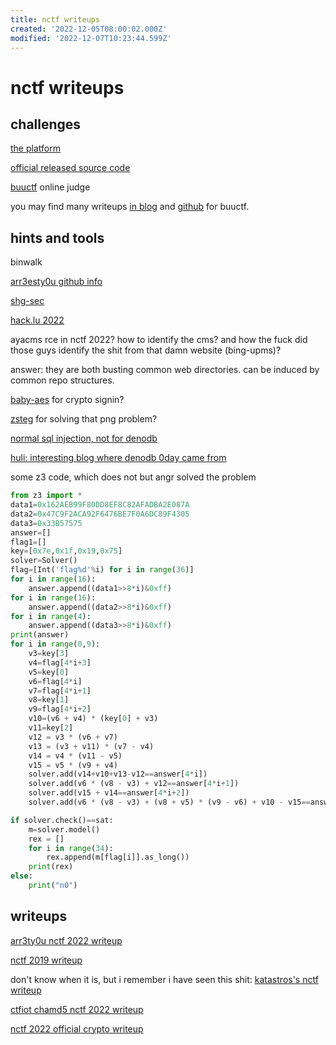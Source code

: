 ```yaml
---
title: nctf writeups
created: '2022-12-05T08:00:02.000Z'
modified: '2022-12-07T10:23:44.599Z'
---
```


# nctf writeups

## challenges

[the platform](https://nctf.h4ck.fun)

[official released source code](https://github.com/X1cT34m/NCTF2022)

[buuctf](https://buuoj.cn/) online judge

you may find many writeups [in blog](https://oopsdc.com/post/buuctf/) and [github](https://github.com/Yeuoly/buuctf_pwn) for buuctf.

## hints and tools

binwalk

[arr3esty0u github info](https://github.com/Arr3stY0u)

[shg-sec](https://shg-sec.com/#)

[hack.lu 2022](https://ctftime.org/event/1727)

ayacms rce in nctf 2022? how to identify the cms? and how the fuck did those guys identify the shit from that damn website (bing-upms)?

answer: they are both busting common web directories. can be induced by common repo structures.

[baby-aes](https://github.com/zieglerk/baby-AES) for crypto signin?

[zsteg](https://www.doyler.net/security-not-included/zsteg-easy-ctf-flags) for solving that png problem?

[normal sql injection, not for denodb](https://www.doyler.net/security-not-included/sqlite-injection)

[huli: interesting blog where denodb 0day came from](https://blog.huli.tw)

some z3 code, which does not but angr solved the problem

```python
from z3 import *
data1=0x162AEB99F80DD8EF8C82AFADBA2E087A
data2=0x47C9F2ACA92F6476BE7F0A6DC89F4305
data3=0x33B57575
answer=[]
flag1=[]
key=[0x7e,0x1f,0x19,0x75]
solver=Solver()
flag=[Int('flag%d'%i) for i in range(36)]
for i in range(16):
    answer.append((data1>>8*i)&0xff)
for i in range(16):
    answer.append((data2>>8*i)&0xff)
for i in range(4):
    answer.append((data3>>8*i)&0xff)
print(answer)
for i in range(0,9):
    v3=key[3]
    v4=flag[4*i+3]
    v5=key[0]
    v6=flag[4*i]
    v7=flag[4*i+1]
    v8=key[1]
    v9=flag[4*i+2]
    v10=(v6 + v4) * (key[0] + v3)
    v11=key[2]
    v12 = v3 * (v6 + v7)
    v13 = (v3 + v11) * (v7 - v4)
    v14 = v4 * (v11 - v5)
    v15 = v5 * (v9 + v4)
    solver.add(v14+v10+v13-v12==answer[4*i])
    solver.add(v6 * (v8 - v3) + v12==answer[4*i+1])
    solver.add(v15 + v14==answer[4*i+2])
    solver.add(v6 * (v8 - v3) + (v8 + v5) * (v9 - v6) + v10 - v15==answer[4*i+3])

if solver.check()==sat:
    m=solver.model()
    rex = []
    for i in range(34):
        rex.append(m[flag[i]].as_long())
    print(rex)
else:
    print("n0")
```

## writeups

[arr3ty0u nctf 2022 writeup](http://mp.weixin.qq.com/s?__biz=Mzg4MjcxMTAwMQ==&mid=2247485772&idx=1&sn=0f5b969f111d79027c59e6e2145698ef&chksm=cf53c9faf82440ec839aa7fc6b35bbc03251c824c5c5407ed9eb51181471d7514d651e3cfe97&mpshare=1&scene=23&srcid=12055uACFGja8KBjcPtP8ErG&sharer_sharetime=1670169963855&sharer_shareid=6eea79ff6da57fc6752ab0bc570bf392#rd)

[nctf 2019 writeup](https://www.codetd.com/en/article/9046407)

don't know when it is, but i remember i have seen this shit: [katastros's nctf writeup](https://blog.katastros.com/a?ID=00650-571829f2-3af9-4b1c-a3b7-3ebebca04377)

[ctfiot chamd5 nctf 2022 writeup](https://www.ctfiot.com/83703.html)

[nctf 2022 official crypto writeup](http://blog.tolinchan.xyz/2022/12/05/nctf-2022-official-writeup-crypto/)

